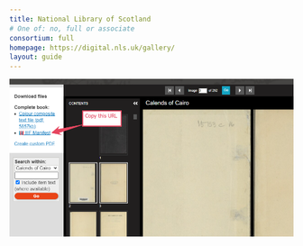 ```yaml
---
title: National Library of Scotland
# One of: no, full or associate
consortium: full
homepage: https://digital.nls.uk/gallery/
layout: guide
---
```


![Copy the IIIF manifest URL](nls.png)
